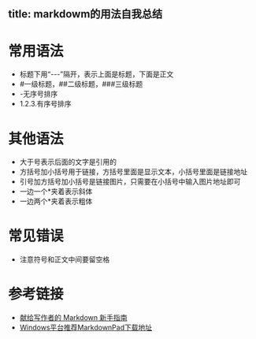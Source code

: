 title: markdowm的用法自我总结
---
# 常用语法
- 标题下用“---”隔开，表示上面是标题，下面是正文
- #一级标题，##二级标题，###三级标题
- -无序号排序
- 1.2.3.有序号排序
# 其他语法
- 大于号表示后面的文字是引用的
- 方括号加小括号用于链接，方括号里面是显示文本，小括号里面是链接地址
- 引号加方括号加小括号是链接图片，只需要在小括号中输入图片地址即可
- 一边一个*夹着表示斜体
- 一边两个*夹着表示粗体
# 常见错误
- 注意符号和正文中间要留空格
# 参考链接
- [献给写作者的 Markdown 新手指南](http://www.jianshu.com/p/q81RER)
- [Windows平台推荐MarkdownPad下载地址](http://markdownpad.com/)


